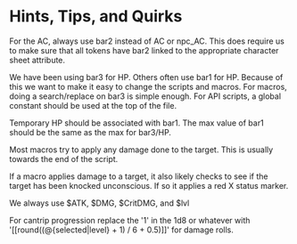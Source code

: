 # Hints, Tips, and Quirks
For the AC, always use bar2 instead of AC or npc_AC. This does require us to make sure that all tokens have bar2 linked to the appropriate character sheet attribute.

We have been using bar3 for HP. Others often use bar1 for HP. Because of this we want to make it easy to change the scripts and macros. For macros, doing a search/replace on bar3 is simple enough. For API scripts, a global constant should be used at the top of the file.

Temporary HP should be associated with bar1. The max value of bar1 should be the same as the max for bar3/HP.

Most macros try to apply any damage done to the target. This is usually towards the end of the script.

If a macro applies damage to a target, it also likely checks to see if the target has been knocked unconscious. If so it applies a red X status marker.

We always use $ATK, $DMG, $CritDMG, and $lvl

For cantrip progression replace the '1' in the 1d8 or whatever with '[[round((@{selected|level} + 1) / 6 + 0.5)]]' for damage rolls.


